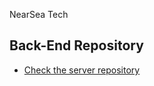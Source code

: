 NearSea Tech

## Back-End Repository
- [Check the server repository](https://github.com/ialmeidapb/ns-server)